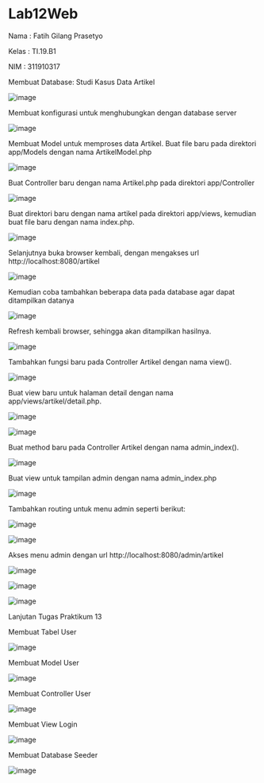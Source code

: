 # Lab12Web
Nama  : Fatih Gilang Prasetyo <P>
Kelas : TI.19.B1 <P>
NIM   : 311910317 <P>
  
Membuat Database: Studi Kasus Data Artikel <P>
  
![image](https://user-images.githubusercontent.com/81542329/122737665-2376fe80-d236-11eb-915c-e32c29566f96.png) <p>
  
Membuat konfigurasi untuk menghubungkan dengan database server <p>
  
![image](https://user-images.githubusercontent.com/81542329/122738125-8cf70d00-d236-11eb-9ed3-57362282c5ff.png) <p>
  
Membuat Model untuk memproses data Artikel. Buat file baru pada direktori app/Models dengan nama ArtikelModel.php <p>
  
![image](https://user-images.githubusercontent.com/81542329/122738698-127abd00-d237-11eb-9cc0-f011655edf8e.png) <p>

Buat Controller baru dengan nama Artikel.php pada direktori app/Controller <P>
 
![image](https://user-images.githubusercontent.com/81542329/122739398-ca0fcf00-d237-11eb-9c2d-994de9b86b83.png) <p>
  
Buat direktori baru dengan nama artikel pada direktori app/views, kemudian buat file baru dengan nama index.php. <p>
  
![image](https://user-images.githubusercontent.com/81542329/122739628-017e7b80-d238-11eb-8421-05f3826176a8.png) <p>
  
Selanjutnya buka browser kembali, dengan mengakses url http://localhost:8080/artikel <p>
  
![image](https://user-images.githubusercontent.com/81542329/122739876-42769000-d238-11eb-987a-330a82692d38.png) <p>
  
Kemudian coba tambahkan beberapa data pada database agar dapat ditampilkan datanya <p>

![image](https://user-images.githubusercontent.com/81542329/122740746-21626f00-d239-11eb-98fc-cc15e1295baa.png) <p>

 Refresh kembali browser, sehingga akan ditampilkan hasilnya. <p>
  
![image](https://user-images.githubusercontent.com/81542329/122740937-5078e080-d239-11eb-96be-7ccd71682f5d.png) <p>
  
  Tambahkan fungsi baru pada Controller Artikel dengan nama view(). <p>
  
  ![image](https://user-images.githubusercontent.com/81542329/122741575-ef9dd800-d239-11eb-997c-484ac1520294.png) <p>
  
  Buat view baru untuk halaman detail dengan nama app/views/artikel/detail.php. <p>
  
  ![image](https://user-images.githubusercontent.com/81542329/122742118-7eaaf000-d23a-11eb-9635-19af23ba4fa6.png) <p>
  
  ![image](https://user-images.githubusercontent.com/81542329/122742850-3d671000-d23b-11eb-862f-700714c45a12.png) <p>
  
  Buat method baru pada Controller Artikel dengan nama admin_index(). <p>
  
  ![image](https://user-images.githubusercontent.com/81542329/122743211-a6e71e80-d23b-11eb-9b15-61da7dc04bf0.png) <p>
  
  Buat view untuk tampilan admin dengan nama admin_index.php <p>
  
  ![image](https://user-images.githubusercontent.com/81542329/122743804-3391dc80-d23c-11eb-838f-1d7017505cbf.png) <p>
  
  Tambahkan routing untuk menu admin seperti berikut: <p>
  
  ![image](https://user-images.githubusercontent.com/81542329/122743918-591ee600-d23c-11eb-9ca8-94c542a34762.png) <p>
  
  ![image](https://user-images.githubusercontent.com/81542329/122744216-a4d18f80-d23c-11eb-8531-df9484056fcf.png) <p>
  
  Akses menu admin dengan url http://localhost:8080/admin/artikel <p>
  
  ![image](https://user-images.githubusercontent.com/81542329/122744407-cd598980-d23c-11eb-8396-3b96583f0e42.png) <p>
  
  ![image](https://user-images.githubusercontent.com/81542329/122746627-0c88da00-d23f-11eb-9677-2e2bca78168a.png) <p>

![image](https://user-images.githubusercontent.com/81542329/122747212-a6508700-d23f-11eb-807a-09de92bee04e.png) <p>
  
 Lanjutan Tugas Praktikum 13 <p>
  
 Membuat Tabel User <p>
  
  
  ![image](https://user-images.githubusercontent.com/81542329/123636368-a0bfe780-d7d1-11eb-9b94-0f7be5068978.png) <p>
  
  
  Membuat Model User <p>
  
  
  ![image](https://user-images.githubusercontent.com/81542329/123636753-14fa8b00-d7d2-11eb-97b8-f7cc977cbd42.png) <p>
  
  
  Membuat Controller User <p>
  
  
  ![image](https://user-images.githubusercontent.com/81542329/123637015-5d19ad80-d7d2-11eb-847b-698d209a4b93.png) <p>
  
  
  Membuat View Login <P>
  
  
  ![image](https://user-images.githubusercontent.com/81542329/123637357-c699bc00-d7d2-11eb-8092-af7402440bba.png) <p>
  
  
  Membuat Database Seeder <p>
  
  
  ![image](https://user-images.githubusercontent.com/81542329/123637719-2db77080-d7d3-11eb-92e2-8b900b32a894.png) <P>



                                                                                                                  
 
  
   

  
 



 




  

  

  
 






